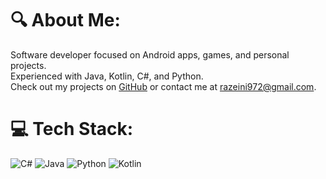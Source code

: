 # 🔍 About Me:
Software developer focused on Android apps, games, and personal projects.  
Experienced with Java, Kotlin, C#, and Python.  
Check out my projects on [GitHub](https://github.com/RazEini?tab=repositories) or contact me at razeini972@gmail.com.

# 💻 Tech Stack:
![C#](https://img.shields.io/badge/c%23-%23239120.svg?style=for-the-badge&logo=csharp&logoColor=white) 
![Java](https://img.shields.io/badge/java-%23ED8B00.svg?style=for-the-badge&logo=openjdk&logoColor=white) 
![Python](https://img.shields.io/badge/python-3670A0?style=for-the-badge&logo=python&logoColor=ffdd54) 
![Kotlin](https://img.shields.io/badge/kotlin-0095D5?style=for-the-badge&logo=kotlin&logoColor=white)



